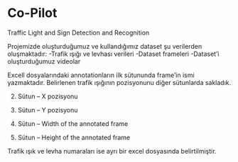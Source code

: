 # Co-Pilot
Traffic Light and Sign Detection and Recognition

Projemizde oluşturduğumuz ve kullandığımız dataset şu verilerden oluşmaktadır:
-Trafik ışığı ve levhası verileri
-Dataset frameleri
-Dataset’i oluşturduğumuz videolar

Excell dosyalarındaki annotationların ilk sütununda frame’in ismi yazmaktadır. Belirlenen trafik ışığının pozisyonunu diğer sütunlarda sakladık.

2. Sütun – X pozisyonu

3. Sütun – Y pozisyonu

4. Sütun – Width of the annotated frame

5. Sütun – Height of the annotated frame

Trafik ışık ve levha numaraları ise ayrı bir excel dosyasında belirtilmiştir. 
